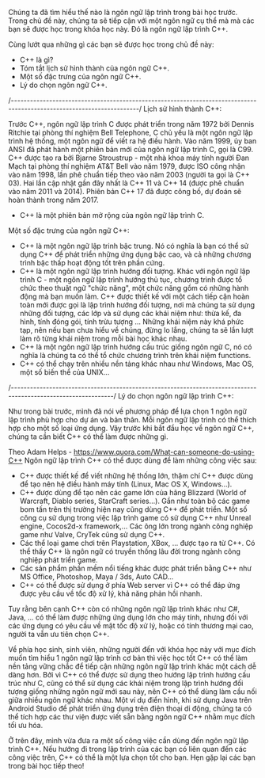 Chúng ta đã tìm hiểu thế nào là ngôn ngữ lập trình trong bài học trước. Trong chủ đề này, chúng ta sẽ tiếp cận với một ngôn ngữ cụ thể 
mà mà các bạn sẽ được học trong khóa học này. Đó là ngôn ngữ lập trình C++.

Cùng lướt qua những gì các bạn sẽ được học trong chủ đề này:
  + C++ là gì?
  + Tóm tắt lịch sử hình thành của ngôn ngữ C++.
  + Một số đặc trưng của ngôn ngữ C++.
  + Lý do chọn ngôn ngữ C++.

/*----------------------------------------------------------------------------------------------------------------------*/
Lịch sử hình thành C++:

Trước C++, ngôn ngữ lập trình C được phát triển trong năm 1972 bởi Dennis Ritchie tại phòng thí nghiệm Bell Telephone, C chủ yếu là 
một ngôn ngữ lập trình hệ thống, một ngôn ngữ để viết ra hệ điều hành. Vào năm 1999, ủy ban ANSI đã phát hành một phiên bản mới của 
ngôn ngữ lập trình C, gọi là C99.
C++ được tạo ra bởi Bjarne Stroustrup - một nhà khoa máy tính người Đan Mạch tại phòng thí nghiệm AT&T Bell vào năm 1979, được ISO 
công nhận vào năm 1998, lần phê chuẩn tiếp theo vào năm 2003 (người ta gọi là C++ 03). Hai lần cập nhật gần đây nhất là C++ 11 và C++ 14
(được phê chuẩn vào năm 2011 và 2014). Phiên bản C++ 17 đã được công bố, dự đoán sẽ hoàn thành trong năm 2017.

- C++ là một phiên bản mở rộng của ngôn ngữ lập trình C.

Một số đặc trưng của ngôn ngữ C++:
- C++ là một ngôn ngữ lập trinh bậc trung. Nó có nghĩa là bạn có thể sử dụng C++ để phát triển những ứng dụng bậc cao, 
và cả những chương trình bậc thấp hoạt động tốt trên phần cứng.
- C++ là một ngôn ngữ lập trình hướng đối tượng. Khác với ngôn ngữ lập trình C - một ngôn ngữ lập trình hướng thủ tục, chương trình được 
tổ chức theo thuật ngữ "chức năng", một chức năng gồm có những hành động mà bạn muốn làm. C++ được thiết kế với một cách tiếp cận 
hoàn toàn mới được gọi là lập trình hướng đối tượng, nơi mà chúng ta sử dụng những đối tượng, các lớp và sử dụng các khái niệm
như: thừa kế, đa hình, tính đóng gói, tính trừu tượng ... Những khái niệm này khá phức tạp, nên nếu bạn chưa hiểu về chúng, đừng lo lắng,
chúng ta sẽ lần lượt làm rõ từng khái niệm trong mỗi bài học khác nhau.
- C++ là một ngôn ngữ lập trình hướng cấu trúc giống ngôn ngữ C, nó có nghĩa là chúng ta có thể tổ chức chương trình 
trên khái niệm functions.
- C++ có thể chạy trên nhiều nền tảng khác nhau như Windows, Mac OS, một số biến thể của UNIX...

/*--------------------------------------------------------------------------------------------------------------*/
Lý do chọn ngôn ngữ lập trình C++:

Như trong bài trước, mình đã nói về phương pháp để lựa chọn 1 ngôn ngữ lập trình phù hợp cho dự án và bản thân. Mỗi ngôn ngữ lập trình 
có thể thích hợp cho một số loại ứng dụng. Vậy trước khi bắt đầu học về ngôn ngữ C++, chúng ta cần biết C++ có thể làm được những gì.

Theo Adam Helps - https://www.quora.com/What-can-someone-do-using-C++
Ngôn ngữ lập trình C++ có thể được dùng để làm những công việc sau: 
- C++ được thiết kế để viết những hệ thống lớn, thậm chí C++ được dùng để tạo nên hệ điều hành máy tính (Linux, Mac OS X, Windows...).
- C++ được dùng để tạo nên các game lớn của hãng Blizzard (World of Warcraft, Diablo series, StarCraft series...). Gần như toàn bộ các 
game bom tấn trên thị trường hiện nay cũng dùng C++ để phát triển. Một số công cụ sử dụng trong việc lập trình game có sử dụng C++ như 
Unreal engine, Cocos2d-x framework,... Các ông lớn trong ngành công nghiệp game như Valve, CryTek cũng sử dụng C++.
- Các thể loại game chơi trên Playstation, XBox, ... được tạo ra từ C++. Có thể thấy C++ là ngôn ngữ có truyền thống lâu đời trong 
ngành công nghiệp phát triển game.
- Các sản phẩm phần mềm nổi tiếng khác được phát triển bằng C++ như MS Office, Photoshop, Maya / 3ds, Auto CAD...
- C++ có thể được sử dụng ở phía Web server vì C++ có thể đáp ứng được yêu cầu về tốc độ xử lý, khả năng phản hồi nhanh. 

Tuy rằng bên cạnh C++ còn có những ngôn ngữ lập trình khác như C#, Java, ... có thể làm được những ứng dụng lớn cho máy tính, nhưng 
đối với các ứng dụng có yêu cầu về mặt tốc độ xử lý, hoặc có tính thương mại cao, người ta vẫn ưu tiên chọn C++.

Về phía học sinh, sinh viên, những người đến với khóa học này với mục đích muốn tìm hiểu 1 ngôn ngữ lập trình cơ bản thì việc học tốt 
C++ có thể làm nền tảng vững chắc để tiếp cận những ngôn ngữ lập trình khác một cách dễ dàng hơn. Bởi vì C++ có thể được sử dụng theo 
hướng lập trình hướng cấu trúc như C, cũng có thể sử dụng các khái niệm trong lập trình hướng đối tượng giống những ngôn ngữ mới sau này, 
nên C++ có thể dùng làm cầu nối giữa nhiều ngôn ngữ khác nhau. Một ví dụ điển hình, khi sử dụng Java trên Android Studio để phát triển 
ứng dụng trên điện thoại di động, chúng ta có thể tích hợp các thư viện được viết sẵn bằng ngôn ngữ C++ nhằm mục đích tối ưu hóa.

Ở trên đây, mình vừa đưa ra một số công việc cần dùng đến ngôn ngữ lập trình C++. Nếu hướng đi trong lập trình của các bạn có liên quan 
đến các công việc trên, C++ có thể là một lựa chọn tốt cho bạn. Hẹn gặp lại các bạn trong bài học tiếp theo!
